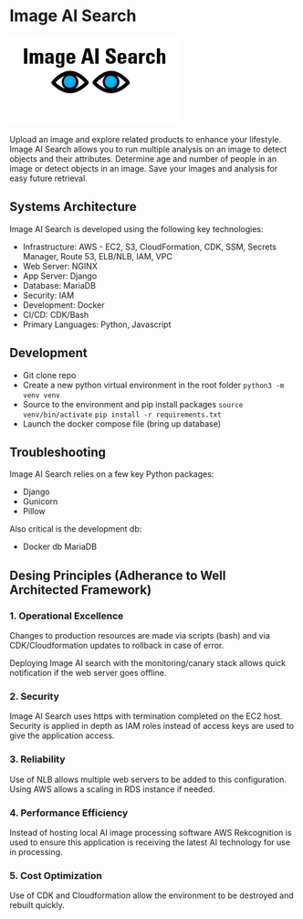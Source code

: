 # Image AI Search
![Logo](Image_AI_Search_Logo.png?raw=true "Image AI Search")

Upload an image and explore related products to enhance your lifestyle. Image AI Search allows you to run multiple analysis on an image to detect objects and their attributes. Determine age and number of people in an image or detect objects in an image.  Save your images and analysis for easy future retrieval. 

## Systems Architecture

Image AI Search is developed using the following key technologies:
* Infrastructure: AWS - EC2, S3, CloudFormation, CDK, SSM, Secrets Manager, Route 53, ELB/NLB, IAM, VPC
* Web Server: NGINX
* App Server: Django
* Database: MariaDB
* Security: IAM
* Development: Docker
* CI/CD: CDK/Bash
* Primary Languages: Python, Javascript

## Development

* Git clone repo
* Create a new python virtual environment in the root folder `python3 -m venv venv`
* Source to the environment and pip install packages `source venv/bin/activate` `pip install -r requirements.txt`
* Launch the docker compose file (bring up database)

## Troubleshooting

Image AI Search relies on a few key Python packages:
* Django
* Gunicorn
* Pillow

Also critical is the development db:
* Docker db MariaDB

## Desing Principles (Adherance to Well Architected Framework)

### 1. Operational Excellence
Changes to production resources are made via scripts (bash) and via CDK/Cloudformation updates to rollback in case of error.

Deploying Image AI search with the monitoring/canary stack allows quick notification if the web server goes offline.

### 2. Security
Image AI Search uses https with termination completed on the EC2 host.  Security is applied in depth as IAM roles instead of access keys are used to give the application access.

### 3. Reliability
Use of NLB allows multiple web servers to be added to this configuration.  Using AWS allows a scaling in RDS instance if needed.

### 4. Performance Efficiency
Instead of hosting local AI image processing software AWS Rekcognition is used to ensure this application is receiving the latest AI technology for use in processing.

### 5. Cost Optimization
Use of CDK and Cloudformation allow the environment to be destroyed and rebuilt quickly.


